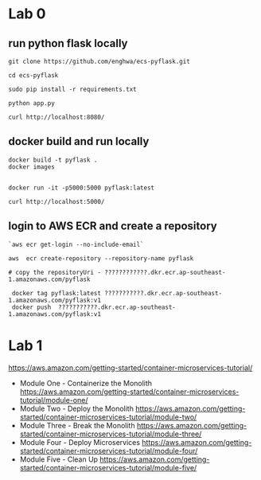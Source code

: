 # Lab 0


## run python flask locally
```
git clone https://github.com/enghwa/ecs-pyflask.git

cd ecs-pyflask

sudo pip install -r requirements.txt

python app.py

curl http://localhost:8080/
```

##  docker build and run locally


```
docker build -t pyflask .
docker images


docker run -it -p5000:5000 pyflask:latest

curl http://localhost:5000/

```

## login to AWS ECR and create a repository

```
`aws ecr get-login --no-include-email`

aws  ecr create-repository --repository-name pyflask

# copy the repositoryUri - ????????????.dkr.ecr.ap-southeast-1.amazonaws.com/pyflask

 docker tag pyflask:latest ???????????.dkr.ecr.ap-southeast-1.amazonaws.com/pyflask:v1
 docker push  ???????????.dkr.ecr.ap-southeast-1.amazonaws.com/pyflask:v1

```


# Lab 1

https://aws.amazon.com/getting-started/container-microservices-tutorial/

- Module One - Containerize the Monolith  https://aws.amazon.com/getting-started/container-microservices-tutorial/module-one/
- Module Two - Deploy the Monolith https://aws.amazon.com/getting-started/container-microservices-tutorial/module-two/
- Module Three - Break the Monolith https://aws.amazon.com/getting-started/container-microservices-tutorial/module-three/
- Module Four - Deploy Microservices https://aws.amazon.com/getting-started/container-microservices-tutorial/module-four/
- Module Five - Clean Up https://aws.amazon.com/getting-started/container-microservices-tutorial/module-five/

 
